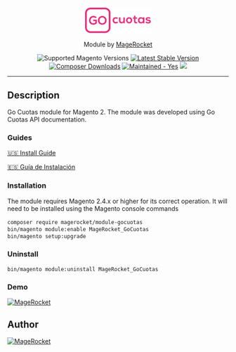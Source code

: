 <div align="center">
    <br>
    <a href="https://gocuotas.com">
        <img src="./view/base/web/images/logoGoCuotas.svg" alt="Logo" width="150">
    </a>
    <p align="center">Module by <a href="https://magerocket.com">MageRocket</a></p>
    <img src="https://img.shields.io/badge/magento-2.4-brightgreen.svg?logo=magento&longCache=true&style=flat-square" alt="Supported Magento Versions"/>
    <a href="https://packagist.org/packages/magerocket/module-gocuotas" target="_blank"><img src="https://img.shields.io/packagist/v/magerocket/module-gocuotas.svg?style=flat-square" alt="Latest Stable Version"/></a>
    <a href="https://packagist.org/packages/magerocket/module-gocuotas" target="_blank"><img src="https://poser.pugx.org/magerocket/module-gocuotas/downloads" alt="Composer Downloads"/></a>
    <a href="https://github.com/MageRocket/module-gocuotas/graphs/commit-activity" target="_blank"><img src="https://img.shields.io/badge/maintained%3F-yes-brightgreen.svg?style=flat-square" alt="Maintained - Yes"/></a>
    <a href="https://opensource.org/licenses/MIT" target="_blank"><img src="https://img.shields.io/badge/license-MIT-blue.svg"/></a>
    <hr>
</div>

## Description
Go Cuotas module for Magento 2. The module was developed using Go Cuotas API documentation.

### Guides
[🇺🇸 Install Guide](https://docs.magerocket.com/guides/go-cuotas/version/english)

[🇪🇸 Guía de Instalación](https://docs.magerocket.com/guides/go-cuotas/version/espanol)

### Installation
The module requires Magento 2.4.x or higher for its correct operation. It will need to be installed using the Magento console commands

```
composer require magerocket/module-gocuotas
bin/magento module:enable MageRocket_GoCuotas
bin/magento setup:upgrade
```

### Uninstall

```
bin/magento module:uninstall MageRocket_GoCuotas
```

### Demo
[![MageRocket](https://magerocket.com/assets/btnStorefront.png "MageRocket - Storefront")](https://demo.magerocket.com)

## Author

[<img alt="MageRocket" src="https://magerocket.com/assets/logo.png" width="250"/>](https://magerocket.com)